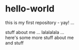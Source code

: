 # hello-world
this is my first repository - yay!
... 

stuff about me ... lalalalala ... <br>
here's some more stuff about me <br>
and stuff 
